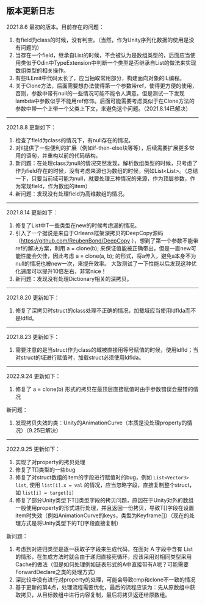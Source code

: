 版本更新日志
-------------------------------------------------------------------------
2021.8.6
最初的版本。目前存在的问题：
1. 有field为class的时候，没有判空。（当然，作为Unity序列化数据的使用是没有问题的）
2. 当存在一个field，继承自List<T>的时候，不会被认为是数组类型的，后面应当使用类似于Odin中TypeExtension中判断一个类型是否继承自List<T>的做法来实现数组类型的相关操作。
3. 有些ILEmit中代码太长了，应当抽取常用部分，构建面向对象的IL编程。
4. 关于Clone方法，后面需要想办法使得第一个参数带ref，使得更方便的使用，否则，参数中带有null的一些情况可能不能令人满意。但是测试一下发现lambda中参数似乎不能用ref修饰。后面可能需要考虑类似于在Clone方法的参数中带一个上带一个父类上下文，来避免这个问题。（2021.8.14已解决）
-------------------------------------------------------------------------
2021.8.8
更新如下：
1. 检查了field为class的情况下，有null存在的情况。
2. 对il提供了一些便利的扩展（例如if-then-else块等等），后续需要扩展更多常用的语句，并重构以前的代码结构。
3. 新问题：在处理class为null的情况突然发现，解析数组类型的时候，只考虑了作为field存在的时候，没有考虑来源也为数组的时候，例如List<List<T>>。（总结一下，只要当前域可能为null，就要处理三种情况的来源，作为顶层参数，作为常规field，作为数组的item）
4. 新问题：发现没有处理field为高维数组的情况。
-------------------------------------------------------------------------
2021.8.14
更新如下：
1. 修复了List<T>中T一些类型在new的时候考虑漏的情况。
2. 引入了一个据说是来自于Orleans框架深拷贝的DeepCopy源码（https://github.com/ReubenBond/DeepCopy ），想到了第一个参数不能带ref的解决方案，利用 a = clone(b); 来保证值能被正确带出，但是一直new可能性能会欠佳，因此考虑 a = clone(a, b); 的形式，将a传入，避免a本身不为null的情况也被new一次，来提升效率。 大致测试了一下性能以后发现这种优化速度可以提升10倍左右，非常nice！
3. 新问题：发现没有处理Dictionary相关的深拷贝。
-------------------------------------------------------------------------
2021.8.20
更新如下：
1. 修复了深拷贝时struct的class处理不正确的情况，加载域应当使用ldflda而不是ldfld。
-------------------------------------------------------------------------
2021.8.23
更新如下：
1. 需要注意的是当struct作为class的域被直接用等号赋值的时候，使用ldfld；当对struct的域进行赋值时，加载struct必须使用ldflda。

-------------------------------------------------------------------------
2022.9.24
更新如下：
1. 修复了 a = clone(b) 形式的拷贝在最顶层直接赋值时由于参数错误会报错的情况

新问题：
1. 发现拷贝失效的类：Unity的AnimationCurve（本质是没处理property的情况）（9.25已解决）
-------------------------------------------------------------------------
2022.9.25
更新如下：
1. 实现了对property的拷贝处理
2. 修复了T[]类型的一些bug
3. 修复了对struct数组的item的字段进行赋值时的bug，例如 `List<Vector3> list`, 使用 `list[i].x = val` 的情况，应当忽略字段，直接复制整个struct，如 `list[i] = target[i]`
4. 修复了部分Unity类型下T[]类型字段的拷贝问题，原因在于Unity对外的数组一般使用property的形式进行处理，并且返回一份拷贝，导致T[]字段在设置item时失效（例如AnimationCurve的keys，类型为Keyframe[]）（现在的处理方式是将Unity类型下的T[]字段直接复制）

新问题：
1. 考虑到对递归类型是逐一获取子字段来生成代码，在面对 A 字段中含有 List<A> 的情形，在生成方法时就会由于递归直接死循环，应该采用对相同类型采用Cache的做法（但是如何处理例如链表形式的A中直接带有A呢？可能需要ForwardDeclare之类的处理方式）
2. 深比较中没有进行对property的处理，可能会导致cmp和clone不一致的情况
3. 基于更新的第4点，处理流程需要优化，最后的流程应该为：先从原数组中获取拷贝，从目标数组中进行内容复制，最后将拷贝返还给原数组。
